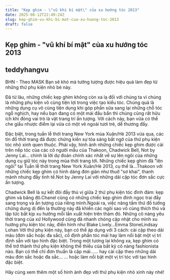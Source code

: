 ```yaml
---
title: "Kẹp ghim - \"vũ khí bí mật\" của xu hướng tóc 2013"
date: 2025-06-12T22:49:24Z
slug: kep-ghim-vu-khi-bi-mat-cua-xu-huong-toc-2013
draft: false
---
```


## Kẹp ghim - "vũ khí bí mật" của xu hướng tóc 2013

## teddyhangvu

BHN - Theo MASK
Bạn sẽ khó mà tưởng tượng được hiệu quả làm đẹp từ những thứ phụ kiện nhỏ bé này.

Đã từ lâu, những chiếc kẹp ghim không còn xa lạ đối với chúng ta vì chúng là những phụ kiện vô cùng tiện lợi trong việc tạo kiểu tóc. Chúng quả là những dụng cụ vô cùng tiện dụng khi góp phần sửa sang lại những chỗ tóc ngỗ nghịch, hay nếu bạn đang có một mái đầu bẩn thì chúng cũng rất hữu ích khi đóng vai trò là vật trang trí ấn tượng. Với cách này, bạn vừa có thể che giấu nhược điểm lại vừa có một vẻ ngoài tươi trẻ, dễ thương đấy.

Đặc biệt, trong tuần lễ thời trang New York mùa Xuân/Hè 2013 vừa qua, các tín đồ thời trang đã được chứng kiến sự tỏa sáng bất ngờ của thứ phụ kiện tóc nhỏ xinh quen thuộc. Phải vậy, hình ảnh những chiếc kẹp ghim được cài trên nếp tóc của các cô người mẫu của Thakoon, Chadwick Bell, Not by Jenny Lai... chính là lời dự đoán chính xác nhất về sự lên ngôi của những dụng cụ giữ tóc này trong mùa thời trang tới. 
Những chiếc kẹp ghim đã "lên ngôi" tại Tuần lễ thời trang New York Xuân/Hè 2013, cụ thể là...Thakoon với những chiếc kẹp ghim có hình dáng đơn giản như thuở "sơ khai", thanh mảnh nhưng đầy tinh tế.Not by Jenny Lai với những dải cặp tóc đơn sắc cực ấn tượng.

Chadwick Bell là sự kết đôi đầy thú vị giữa 2 thứ phụ kiện tóc đình đám: kẹp ghim và băng đô.Chanel cũng có những chiếc kẹp ghim đính ngọc trai đầy sang trọng và ấn tượng của riêng mình.Ngoài ra, việc nâng tầm thứ đồ tưởng chừng dung dị đến lạ thường này đã khiến các ngôi sao vô cùng thích thú và lập tức bắt kịp xu hướng mỗi lần xuất hiện trên thảm đỏ.
Những cô nàng yêu thời trang của xứ Hollywood cũng đã nhanh chóng cập nhật cho mình xu hướng phụ kiện tóc này, điển hình như Blake Lively...Emma StoneLindsay Lohan
Với thứ phụ kiện này, bạn có thể áp dụng với 3 cách: cài cặp theo dải màu (đơn sắc hoặc đa sắc), cố định phần tóc mái hay làm nổi bật một vị trí định sẵn với tạo hình đặc biệt. Trong một tương lai không xa, kẹp ghim có thể trở thành thứ phụ kiện không thể thiếu của bất kỳ cô nàng fashionista nào.
Bạn có thể chỉ đơn thuần là cặp mái...... hay cài cặp theo những dải màu đơn sắc hoặc đa sắc...
... hoặc làm nổi bật một vị trí tóc với tạo hình đặc biệt.

Hãy cùng xem thêm một số hình ảnh đẹp với thứ phụ kiện nhỏ xinh này nhé!